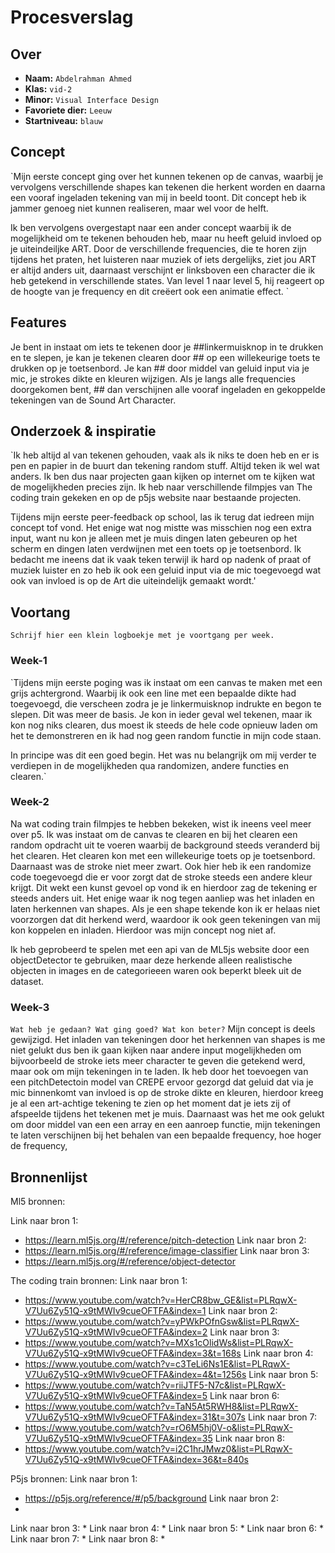 <!-- Vergeet je niet de comments uit te zetten voordat je begint met typen? 💬 -->

# Procesverslag

## Over
* **Naam:** `Abdelrahman Ahmed`
* **Klas:** `vid-2`
* **Minor:** `Visual Interface Design`
* **Favoriete dier:** `Leeuw`
* **Startniveau:** `blauw`

## Concept

`Mijn eerste concept ging over het kunnen tekenen op de canvas, waarbij je vervolgens verschillende shapes kan tekenen die herkent worden en daarna een vooraf ingeladen tekening van mij in beeld toont. Dit concept heb ik jammer genoeg niet kunnen realiseren, maar wel voor de helft. 

Ik ben vervolgens overgestapt naar een ander concept waarbij ik de mogelijkheid om te tekenen behouden heb, maar nu heeft geluid invloed op je uiteindeiljke ART. Door de verschillende frequencies, die te horen zijn tijdens het praten, het luisteren naar muziek of iets dergelijks, ziet jou ART er altijd anders uit, daarnaast verschijnt er linksboven een character die ik heb getekend in verschillende states. Van level 1 naar level 5, hij reageert op de hoogte van je frequency en dit creëert ook een animatie effect. `

## Features

Je bent in instaat om iets te tekenen door je ##linkermuisknop in te drukken en te slepen, je kan je tekenen clearen door ## op een willekeurige toets te drukken op je toetsenbord. Je kan ## door middel van geluid input via je mic, je strokes dikte en kleuren wijzigen. Als je langs alle frequencies doorgekomen bent, ## dan verschijnen alle vooraf ingeladen en gekoppelde tekeningen van de Sound Art Character.

## Onderzoek & inspiratie
`Ik heb altijd al van tekenen gehouden, vaak als ik niks te doen heb en er is pen en papier in de buurt dan tekening random stuff. Altijd teken ik wel wat anders. Ik ben dus naar projecten gaan kijken op internet om te kijken wat de mogelijkheden precies zijn. Ik heb naar verschillende filmpjes van The coding train gekeken en op de p5js website naar bestaande projecten.

Tijdens mijn eerste peer-feedback op school, las ik terug dat iedreen mijn concept tof vond. Het enige wat nog mistte was misschien nog een extra input, want nu kon je alleen met je muis dingen laten gebeuren op het scherm en dingen laten verdwijnen met een toets op je toetsenbord. Ik bedacht me ineens dat ik vaak teken terwijl ik hard op nadenk of praat of muziek luister en zo heb ik ook een geluid input via de mic toegevoegd wat ook van invloed is op de Art die uiteindelijk gemaakt wordt.'

## Voortang

`Schrijf hier een klein logboekje met je voortgang per week.`

### Week-1
`Tijdens mijn eerste poging was ik instaat om een canvas te maken met een grijs achtergrond. Waarbij ik ook een line met een bepaalde dikte had toegevoegd, die verscheen zodra je je linkermuisknop indrukte en begon te slepen. Dit was meer de basis. Je kon in ieder geval wel tekenen, maar ik kon nog niks clearen, dus moest ik steeds de hele code opnieuw laden om het te demonstreren en ik had nog geen random functie in mijn code staan. 

In principe was dit een goed begin. Het was nu belangrijk om mij verder te verdiepen in de mogelijkheden qua randomizen, andere functies en clearen.`

### Week-2
Na wat coding train filmpjes te hebben bekeken, wist ik ineens veel meer over p5. Ik was instaat om de canvas te clearen en bij het clearen een random opdracht uit te voeren waarbij de background steeds veranderd bij het clearen. Het clearen kon met een willekeurige toets op je toetsenbord. Daarnaast was de stroke niet meer zwart. Ook hier heb ik een randomize code toegevoegd die er voor zorgt dat de stroke steeds een andere kleur krijgt. Dit wekt een kunst gevoel op vond ik en hierdoor zag de tekening er steeds anders uit.
Het enige waar ik nog tegen aanliep was het inladen en laten herkennen van shapes. Als je een shape tekende kon ik er helaas niet voorzorgen dat dit herkend werd, waardoor ik ook geen tekeningen van mij kon koppelen en inladen. Hierdoor was mijn concept nog niet af. 

Ik heb geprobeerd te spelen met een api van de ML5js website door een objectDetector te gebruiken, maar deze herkende alleen realistische objecten in images en de categorieeen waren ook beperkt bleek uit de dataset. 

### Week-3
`Wat heb je gedaan? Wat ging goed? Wat kon beter?`
Mijn concept is deels gewijzigd. Het inladen van tekeningen door het herkennen van shapes is me niet gelukt dus ben ik gaan kijken naar andere input mogelijkheden om bijvoorbeeld de stroke iets meer character te geven die getekend werd, maar ook om mijn tekeningen in te laden. Ik heb door het toevoegen van een pitchDetectoin model van CREPE ervoor gezorgd dat geluid dat via je mic binnenkomt van invloed is op de stroke dikte en kleuren, hierdoor kreeg je al een art-achtige tekening te zien op het moment dat je iets zij of afspeelde tijdens het tekenen met je muis. Daarnaast was het me ook gelukt om door middel van een een array en een aanroep functie, mijn tekeningen te laten verschijnen bij het behalen van een bepaalde frequency, hoe hoger de frequency, 


## Bronnenlijst

Ml5 bronnen:

Link naar bron 1:
* https://learn.ml5js.org/#/reference/pitch-detection
Link naar bron 2:
* https://learn.ml5js.org/#/reference/image-classifier
Link naar bron 3:
* https://learn.ml5js.org/#/reference/object-detector

The coding train bronnen:
Link naar bron 1:
* https://www.youtube.com/watch?v=HerCR8bw_GE&list=PLRqwX-V7Uu6Zy51Q-x9tMWIv9cueOFTFA&index=1
Link naar bron 2:
* https://www.youtube.com/watch?v=yPWkPOfnGsw&list=PLRqwX-V7Uu6Zy51Q-x9tMWIv9cueOFTFA&index=2
Link naar bron 3:
* https://www.youtube.com/watch?v=MXs1cOlidWs&list=PLRqwX-V7Uu6Zy51Q-x9tMWIv9cueOFTFA&index=3&t=168s
Link naar bron 4:
* https://www.youtube.com/watch?v=c3TeLi6Ns1E&list=PLRqwX-V7Uu6Zy51Q-x9tMWIv9cueOFTFA&index=4&t=1256s
Link naar bron 5:
* https://www.youtube.com/watch?v=riiJTF5-N7c&list=PLRqwX-V7Uu6Zy51Q-x9tMWIv9cueOFTFA&index=5
Link naar bron 6:
* https://www.youtube.com/watch?v=TaN5At5RWH8&list=PLRqwX-V7Uu6Zy51Q-x9tMWIv9cueOFTFA&index=31&t=307s
Link naar bron 7:
* https://www.youtube.com/watch?v=rO6M5hj0V-o&list=PLRqwX-V7Uu6Zy51Q-x9tMWIv9cueOFTFA&index=35
Link naar bron 8:
* https://www.youtube.com/watch?v=i2C1hrJMwz0&list=PLRqwX-V7Uu6Zy51Q-x9tMWIv9cueOFTFA&index=36&t=840s

P5js bronnen:
Link naar bron 1:
* https://p5js.org/reference/#/p5/background
Link naar bron 2:
* 
Link naar bron 3:
* 
Link naar bron 4:
* 
Link naar bron 5:
* 
Link naar bron 6:
* 
Link naar bron 7:
* 
Link naar bron 8:
* 







